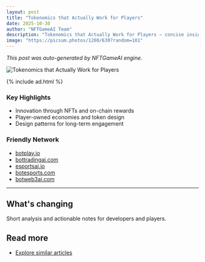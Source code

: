 ```yaml
---
layout: post
title: "Tokenomics that Actually Work for Players"
date: 2025-10-30
author: "NFTGameAI Team"
description: "Tokenomics that Actually Work for Players — concise insights for builders & players."
image: "https://picsum.photos/1200/630?random=101"
---
```


_This post was auto-generated by NFTGameAI engine._

![Tokenomics that Actually Work for Players](https://picsum.photos/1200/630?random=101)

{% include ad.html %}

### Key Highlights

- Innovation through NFTs and on-chain rewards
- Player-owned economies and token design
- Design patterns for long-term engagement

### Friendly Network

- [botplay.io](https://botplay.io)
- [bottradingai.com](https://bottradingai.com)
- [esportsai.io](https://esportsai.io)
- [botesports.com](https://botesports.com)
- [botweb3ai.com](https://botweb3ai.com)

---

## What's changing

Short analysis and actionable notes for developers and players.

## Read more

- [Explore similar articles](/)
